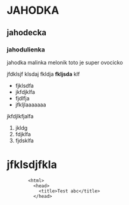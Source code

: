 # JAHODKA

## jahodecka

### jahodulienka

jahodka malinka melonik
toto je super ovocicko

jfdklsjf klsdaj fkldja **fkljsda** klf

* fjklsdfa
* jkfdjklfa
* fjdlfja
* jfkljlaaaaaaa

jkfdjlkfjalfa

1. jkldg
2. fdjklfa
3. fjdsklfa

# jfklsdjfkla

```
        <html>
          <head>
            <title>Test abc</title>
          </head>
```

